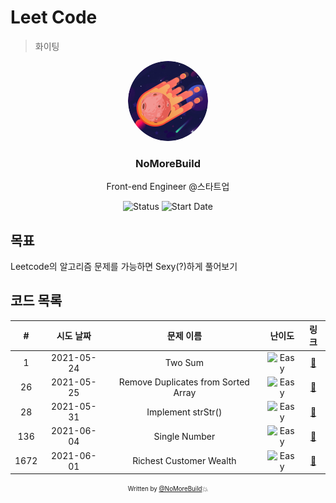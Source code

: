 # Leet Code

> 화이팅

<div align="center">
  
<img src="assets/profile.png" width="128px" height="128px" style="border-radius:50%">

<h3> NoMoreBuild </h3>
<p>Front-end Engineer @스타트업</p>

![Status](https://img.shields.io/badge/MunziYa-gray.svg)
![Start Date](https://img.shields.io/badge/Start%20Date-2021--05--14-23d16b.svg)

</div>

## 목표

Leetcode의 알고리즘 문제를 가능하면 Sexy(?)하게 풀어보기

## 코드 목록

|  #   | 시도 날짜  |              문제 이름              |                      난이도                       |            링크            |
| :--: | :--------: | :---------------------------------: | :-----------------------------------------------: | :------------------------: |
|  1   | 2021-05-24 |               Two Sum               | ![Easy](https://img.shields.io/badge/-Easy-green) |  [:link:](problems/1.js)   |
|  26  | 2021-05-25 | Remove Duplicates from Sorted Array | ![Easy](https://img.shields.io/badge/-Easy-green) |  [:link:](problems/26.js)  |
|  28  | 2021-05-31 |         Implement strStr()          | ![Easy](https://img.shields.io/badge/-Easy-green) |  [:link:](problems/28.js)  |
| 136  | 2021-06-04 |            Single Number            | ![Easy](https://img.shields.io/badge/-Easy-green) | [:link:](problems/136.js)  |
| 1672 | 2021-06-01 |       Richest Customer Wealth       | ![Easy](https://img.shields.io/badge/-Easy-green) | [:link:](problems/1672.js) |

<div align="center">

<sub><sup>Written by <a href="https://github.com/nomorebuild">@NoMoreBuild</a></sup></sub><small>💥</small>

</div>
